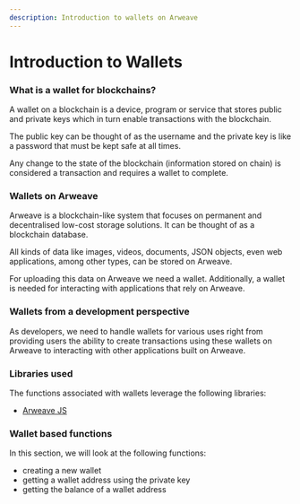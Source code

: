 ```yaml
---
description: Introduction to wallets on Arweave
---
```


# Introduction to Wallets

### What is a wallet for blockchains?

A wallet on a blockchain is a device, program or service that stores public and private keys which in turn enable transactions with the blockchain.

The public key can be thought of as the username and the private key is like a password that must be kept safe at all times.

Any change to the state of the blockchain (information stored on chain) is considered a transaction and requires a wallet to complete.

### Wallets on Arweave

Arweave is a blockchain-like system that focuses on permanent and decentralised low-cost storage solutions. It can be thought of as a blockchain database.

All kinds of data like images, videos, documents, JSON objects, even web applications, among other types, can be stored on Arweave.

For uploading this data on Arweave we need a wallet. Additionally, a wallet is needed for interacting with applications that rely on Arweave.

### Wallets from a development perspective

As developers, we need to handle wallets for various uses right from providing users the ability to create transactions using these wallets on Arweave to interacting with other applications built on Arweave.

### Libraries used

The functions associated with wallets leverage the following libraries:

* [Arweave JS](https://github.com/ArweaveTeam/arweave-js)

### Wallet based functions

In this section, we will look at the following functions:

* creating a new wallet
* getting a wallet address using the private key
* getting the balance of a wallet address

###
